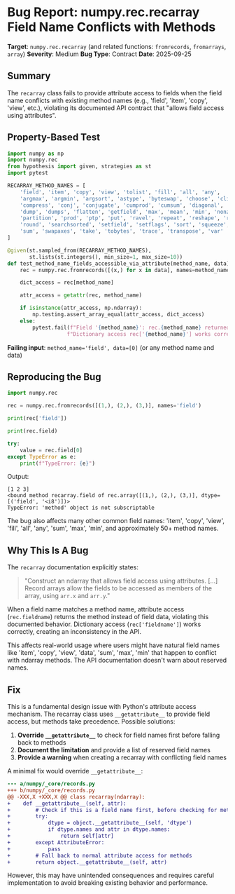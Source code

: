 # Bug Report: numpy.rec.recarray Field Name Conflicts with Methods

**Target**: `numpy.rec.recarray` (and related functions: `fromrecords`, `fromarrays`, `array`)
**Severity**: Medium
**Bug Type**: Contract
**Date**: 2025-09-25

## Summary

The `recarray` class fails to provide attribute access to fields when the field name conflicts with existing method names (e.g., 'field', 'item', 'copy', 'view', etc.), violating its documented API contract that "allows field access using attributes".

## Property-Based Test

```python
import numpy as np
import numpy.rec
from hypothesis import given, strategies as st
import pytest

RECARRAY_METHOD_NAMES = [
    'field', 'item', 'copy', 'view', 'tolist', 'fill', 'all', 'any',
    'argmax', 'argmin', 'argsort', 'astype', 'byteswap', 'choose', 'clip',
    'compress', 'conj', 'conjugate', 'cumprod', 'cumsum', 'diagonal', 'dot',
    'dump', 'dumps', 'flatten', 'getfield', 'max', 'mean', 'min', 'nonzero',
    'partition', 'prod', 'ptp', 'put', 'ravel', 'repeat', 'reshape', 'resize',
    'round', 'searchsorted', 'setfield', 'setflags', 'sort', 'squeeze', 'std',
    'sum', 'swapaxes', 'take', 'tobytes', 'trace', 'transpose', 'var'
]

@given(st.sampled_from(RECARRAY_METHOD_NAMES),
       st.lists(st.integers(), min_size=1, max_size=10))
def test_method_name_fields_accessible_via_attribute(method_name, data):
    rec = numpy.rec.fromrecords([(x,) for x in data], names=method_name)

    dict_access = rec[method_name]

    attr_access = getattr(rec, method_name)

    if isinstance(attr_access, np.ndarray):
        np.testing.assert_array_equal(attr_access, dict_access)
    else:
        pytest.fail(f"Field '{method_name}': rec.{method_name} returned {type(attr_access).__name__} instead of field data. "
                   f"Dictionary access rec['{method_name}'] works correctly, but attribute access rec.{method_name} returns a method.")
```

**Failing input**: `method_name='field', data=[0]` (or any method name and data)

## Reproducing the Bug

```python
import numpy.rec

rec = numpy.rec.fromrecords([(1,), (2,), (3,)], names='field')

print(rec['field'])

print(rec.field)

try:
    value = rec.field[0]
except TypeError as e:
    print(f"TypeError: {e}")
```

Output:
```
[1 2 3]
<bound method recarray.field of rec.array([(1,), (2,), (3,)], dtype=[('field', '<i8')])>
TypeError: 'method' object is not subscriptable
```

The bug also affects many other common field names: 'item', 'copy', 'view', 'fill', 'all', 'any', 'sum', 'max', 'min', and approximately 50+ method names.

## Why This Is A Bug

The `recarray` documentation explicitly states:

> "Construct an ndarray that allows field access using attributes. [...] Record arrays allow the fields to be accessed as members of the array, using `arr.x` and `arr.y`."

When a field name matches a method name, attribute access (`rec.fieldname`) returns the method instead of field data, violating this documented behavior. Dictionary access (`rec['fieldname']`) works correctly, creating an inconsistency in the API.

This affects real-world usage where users might have natural field names like 'item', 'copy', 'view', 'data', 'sum', 'max', 'min' that happen to conflict with ndarray methods. The API documentation doesn't warn about reserved names.

## Fix

This is a fundamental design issue with Python's attribute access mechanism. The recarray class uses `__getattribute__` to provide field access, but methods take precedence. Possible solutions:

1. **Override `__getattribute__`** to check for field names first before falling back to methods
2. **Document the limitation** and provide a list of reserved field names
3. **Provide a warning** when creating a recarray with conflicting field names

A minimal fix would override `__getattribute__`:

```diff
--- a/numpy/_core/records.py
+++ b/numpy/_core/records.py
@@ -XXX,X +XXX,X @@ class recarray(ndarray):
+    def __getattribute__(self, attr):
+        # Check if this is a field name first, before checking for methods
+        try:
+            dtype = object.__getattribute__(self, 'dtype')
+            if dtype.names and attr in dtype.names:
+                return self[attr]
+        except AttributeError:
+            pass
+        # Fall back to normal attribute access for methods
+        return object.__getattribute__(self, attr)
```

However, this may have unintended consequences and requires careful implementation to avoid breaking existing behavior and performance.